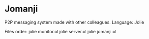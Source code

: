 # Jomanji
P2P messaging system made with other colleagues. 
Language: Jolie

Files order:
jolie monitor.ol
jolie server.ol
jolie jomanji.ol 

